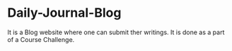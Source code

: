 # Daily-Journal-Blog
It is a Blog website where one can submit ther writings. It is done as a part of a Course Challenge.
